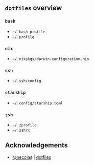 
## `dotfiles` overview

### `bash`
- `~/.bash_profile`
- `~/.profile`

### `nix`
 - `~/.nixpkgs/darwin-configuration.nix`

### `ssh`
- `~/.ssh/config`

### `starship`
- `~/.config/starship.toml`


### `zsh`
- `~/.zprofile`
- `~/.zshrc`

## Acknowledgements
- [@necolas](https://github.com/necolas/dotfiles) | [dotfiles](https://github.com/necolas/dotfiles)